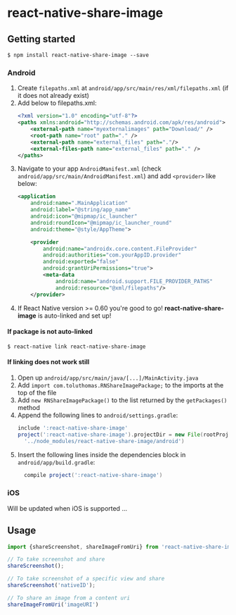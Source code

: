 
# react-native-share-image

## Getting started

`$ npm install react-native-share-image --save`

### Android

1. Create `filepaths.xml` at `android/app/src/main/res/xml/filepaths.xml` (if it does not already exist)
2. Add below to filepaths.xml:
	```xml
	<?xml version="1.0" encoding="utf-8"?>
	<paths xmlns:android="http://schemas.android.com/apk/res/android">
		<external-path name="myexternalimages" path="Download/" />
		<root-path name="root" path="." />
		<external-path name="external_files" path="."/>
		<external-files-path name="external_files" path="." />
	</paths>
	```
3. Navigate to your app `AndroidManifest.xml` (check `android/app/src/main/AndroidManifest.xml`) and add `<provider>` like below:
	```xml
	<application
        android:name=".MainApplication"
        android:label="@string/app_name"
        android:icon="@mipmap/ic_launcher"
        android:roundIcon="@mipmap/ic_launcher_round"
        android:theme="@style/AppTheme">

        <provider
            android:name="androidx.core.content.FileProvider"
            android:authorities="com.yourAppID.provider"
            android:exported="false"
            android:grantUriPermissions="true">
            <meta-data
                android:name="android.support.FILE_PROVIDER_PATHS"
                android:resource="@xml/filepaths"/>
        </provider>
	```
4. If React Native version >= 0.60 you're good to go! **react-native-share-image** is auto-linked and set up!

#### If package is not auto-linked
`$ react-native link react-native-share-image`

#### If linking does not work still
1. Open up `android/app/src/main/java/[...]/MainActivity.java`
2. Add `import com.toluthomas.RNShareImagePackage;` to the imports at the top of the file
3. Add `new RNShareImagePackage()` to the list returned by the `getPackages()` method
4. Append the following lines to `android/settings.gradle`:
  	```groovy
  	include ':react-native-share-image'
  	project(':react-native-share-image').projectDir = new File(rootProject.projectDir,
	  '../node_modules/react-native-share-image/android')
  	```
5. Insert the following lines inside the dependencies block in `android/app/build.gradle`:
  	```groovy
      compile project(':react-native-share-image')
  	```

### iOS
Will be updated when iOS is supported ...

## Usage
```javascript
import {shareScreenshot, shareImageFromUri} from 'react-native-share-image';

// To take screenshot and share
shareScreenshot();

// To take screenshot of a specific view and share
shareScreenshot('nativeID');

// To share an image from a content uri
shareImageFromUri('imageURI')
```
  